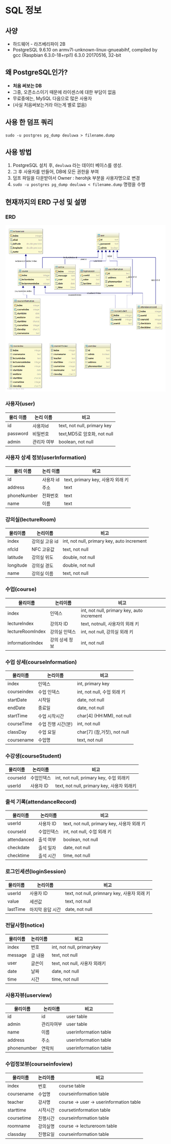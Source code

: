 ﻿
# SQL 정보

## 사양
* 하드웨어 - 라즈베리파이 2B
* PostgreSQL 9.6.10 on armv7l-unknown-linux-gnueabihf, compiled by gcc (Raspbian 6.3.0-18+rpi1) 6.3.0 20170516, 32-bit

## 왜 PostgreSQL인가?
* **처음 써보는 DB**
* 그중, 오픈소스이기 때문에 라이센스에 대한 부담이 없음
* 무료중에는, MySQL 다음으로 많은 사용자
* (사실 처음써보는거라 아는게 별로 없음)

## 사용 한 덤프 쿼리
`sudo -u postgres pg_dump deuluwa > filename.dump`

## 사용 방법
1. PostgreSQL 설치 후, `deuluwa` 라는 데이터 베이스를 생성.
2. 그 후 사용자를 만들어, DB에 모든 권한을 부여
3. 덤프 파일을 다운받아서 Owner : herohjk 부분을 사용자명으로 변경
4. `sudo -u postgres pg_dump deuluwa < filename.dump` 명령을 수행

## 현재까지의 ERD 구성 및 설명

### ERD
![enter image description here](https://raw.githubusercontent.com/Deuluwa/DB/master/deuluwadb.png)

### 사용자(user)
|물리 이름|논리 이름|비고|
|--|--|--|
|id|사용자id|text, not null, primary key|
|password|비밀번호|text,MD5로 암호화, not null|
|admin|관리자 여부|boolean, not null|

### 사용자 상세 정보(userInformation)
|물리 이름|논리 이름|비고|
|--|--|--|
|id|사용자 id|text, primary key, 사용자 외래 키|
|address|주소|text|
|phoneNumber|전화번호|text|
|name|이름|text|

### 강의실(lectureRoom)
|물리이름|논리이름|비고|
|--|--|--|
|index|강의실 고유 id|int, not null, primary key, auto increment|
|nfcId|NFC 고유값|text, not null|
|latitude|강의실 위도|double, not null|
|longitude|강의실 경도|double, not null|
|name|강의실 이름|text, not null|

### 수업(course)
|물리이름|논리이름|비고|
|--|--|--|
|index|인덱스|int, not null, primary key, auto increment|
|lectureIndex|강의자 ID|text, notnull, 사용자의 외래 키|
|lectureRoomIndex|강의실 인덱스|int, not null, 강의실 외래 키|
|informationIndex|강의 상세 정보|int, not null|

### 수업 상세(courseInformation)
|물리이름|논리이름|비고|
|--|--|--|
|index|인덱스|int, primary key|
|courseindex|수업 인덱스|int, not null, 수업 외래 키|
|startDate|시작일|date, not null|
|endDate|종료일|date, not null|
|startTime|수업 시작시간|char[4] (HH:MM), not null|
|courseTime|수업 진행 시간(분)|int, not null|
|classDay|수업 요일|char[7] (참,거짓), not null|
|coursename|수업명|text, not null|

### 수강생(courseStudent)
|물리이름|논리이름|비고|
|--|--|--|
|courseId|수업인덱스|int, not null, primary key, 수업 외래키|
|userId|사용자 ID|text, not null, primary key, 사용자 외래키|

### 출석 기록(attendanceRecord)
|물리이름|논리이름|비고|
|--|--|--|
|userId|사용자 ID|text, not null, primary key, 사용자 외래 키|
|courseId|수업인덱스|int, not null, 수업 외래 키|
|attendanced|출석 여부|boolean, not null|
|checkdate| 출석 일자| date, not null|
|checktime| 출석 시간| time, not null|

### 로그인세션(loginSession)
|물리이름|논리이름|비고|
|--|--|--|
|userId|사용자 ID|text, not null, primnary key,  사용자 외래 키|
|value|세션값|text, not null|
|lastTime|마지막 응답 시간|date, not null|

### 전달사항(notice)
|물리이름|논리이름|비고|
|--|--|--|
|index|번호|int, not null, primarykey|
|message|글 내용|text, not null|
|user|글쓴이|text, not null, 사용자 외래키|
|date|날짜|date, not null|
|time|시간|time, not null|

### 사용자뷰(userview)
|물리이름|논리이름|비고|
|--|--|--|
|id|id|user table|
|admin|관리자여부|user table|
|name|이름|userinformation table|
|address|주소|userinformation table|
|phonenumber|연락처|userinformation table|

### 수업정보뷰(courseinfoview)
|물리이름|논리이름|비고|
|--|--|--|
|index|번호|course table|
|coursename|수업명|courseinformation table|
|teacher|강사명|course -> user -> userinformation table|
|starttime|시작시간|coursetinformation table|
|coursetime|진행시간|courseinformation table|
|roomname|강의실명|course -> lectureroom table|
|classday|진행요일|courseinformation table|